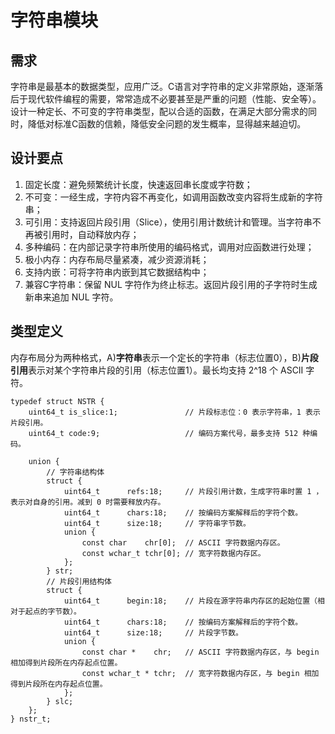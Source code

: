 # 字符串模块

## 需求
字符串是最基本的数据类型，应用广泛。C语言对字符串的定义非常原始，逐渐落后于现代软件编程的需要，常常造成不必要甚至是严重的问题（性能、安全等）。设计一种定长、不可变的字符串类型，配以合适的函数，在满足大部分需求的同时，降低对标准C函数的信赖，降低安全问题的发生概率，显得越来越迫切。

## 设计要点
1. 固定长度：避免频繁统计长度，快速返回串长度或字符数；
2. 不可变：一经生成，字符内容不再变化，如调用函数改变内容将生成新的字符串；
3. 可引用：支持返回片段引用（Slice），使用引用计数统计和管理。当字符串不再被引用时，自动释放内存；
4. 多种编码：在内部记录字符串所使用的编码格式，调用对应函数进行处理；
5. 极小内存：内存布局尽量紧凑，减少资源消耗；
6. 支持内嵌：可将字符串内嵌到其它数据结构中；
7. 兼容C字符串：保留 NUL 字符作为终止标志。返回片段引用的子字符时生成新串来追加 NUL 字符。

## 类型定义
内存布局分为两种格式，A)**字符串**表示一个定长的字符串（标志位置0），B)**片段引用**表示对某个字符串片段的引用（标志位置1）。最长均支持 2^18 个 ASCII 字符。

```
typedef struct NSTR {
    uint64_t is_slice:1;               // 片段标志位：0 表示字符串，1 表示片段引用。
    uint64_t code:9;                   // 编码方案代号，最多支持 512 种编码。

    union {
        // 字符串结构体
        struct {
            uint64_t      refs:18;     // 片段引用计数，生成字符串时置 1 ，表示对自身的引用。减到 0 时需要释放内存。
            uint64_t      chars:18;    // 按编码方案解释后的字符个数。
            uint64_t      size:18;     // 字符串字节数。
            union {
                const char    chr[0];  // ASCII 字符数据内存区。
                const wchar_t tchr[0]; // 宽字符数据内存区。
            };
        } str;
        // 片段引用结构体
        struct {
            uint64_t      begin:18;    // 片段在源字符串内存区的起始位置（相对于起点的字节数）。
            uint64_t      chars:18;    // 按编码方案解释后的字符个数。
            uint64_t      size:18;     // 片段字节数。
            union {
                const char *    chr;   // ASCII 字符数据内存区，与 begin 相加得到片段所在内存起点位置。
                const wchar_t * tchr;  // 宽字符数据内存区，与 begin 相加得到片段所在内存起点位置。
            };
        } slc;
    };
} nstr_t;
```

